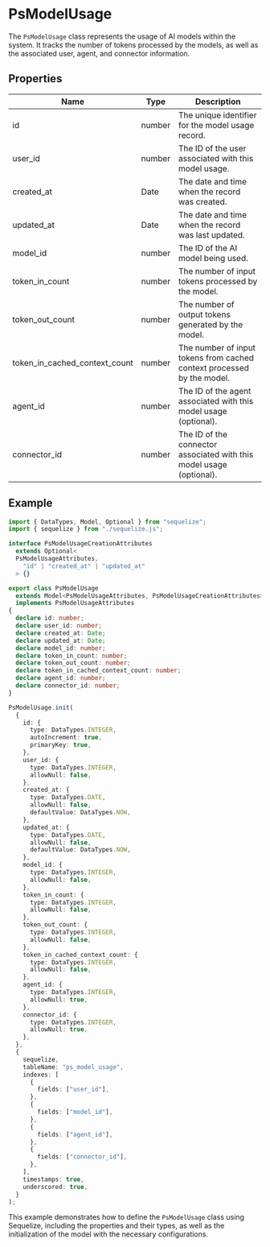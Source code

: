 # PsModelUsage

The `PsModelUsage` class represents the usage of AI models within the system. It tracks the number of tokens processed by the models, as well as the associated user, agent, and connector information.

## Properties

| Name                        | Type     | Description                                                                 |
|-----------------------------|----------|-----------------------------------------------------------------------------|
| id                          | number   | The unique identifier for the model usage record.                           |
| user_id                     | number   | The ID of the user associated with this model usage.                        |
| created_at                  | Date     | The date and time when the record was created.                              |
| updated_at                  | Date     | The date and time when the record was last updated.                         |
| model_id                    | number   | The ID of the AI model being used.                                          |
| token_in_count              | number   | The number of input tokens processed by the model.                          |
| token_out_count             | number   | The number of output tokens generated by the model.                         |
| token_in_cached_context_count | number | The number of input tokens from cached context processed by the model.      |
| agent_id                    | number   | The ID of the agent associated with this model usage (optional).            |
| connector_id                | number   | The ID of the connector associated with this model usage (optional).        |

## Example

```typescript
import { DataTypes, Model, Optional } from "sequelize";
import { sequelize } from "./sequelize.js";

interface PsModelUsageCreationAttributes
  extends Optional<
  PsModelUsageAttributes,
    "id" | "created_at" | "updated_at"
  > {}

export class PsModelUsage
  extends Model<PsModelUsageAttributes, PsModelUsageCreationAttributes>
  implements PsModelUsageAttributes
{
  declare id: number;
  declare user_id: number;
  declare created_at: Date;
  declare updated_at: Date;
  declare model_id: number;
  declare token_in_count: number;
  declare token_out_count: number;
  declare token_in_cached_context_count: number;
  declare agent_id: number;
  declare connector_id: number;
}

PsModelUsage.init(
  {
    id: {
      type: DataTypes.INTEGER,
      autoIncrement: true,
      primaryKey: true,
    },
    user_id: {
      type: DataTypes.INTEGER,
      allowNull: false,
    },
    created_at: {
      type: DataTypes.DATE,
      allowNull: false,
      defaultValue: DataTypes.NOW,
    },
    updated_at: {
      type: DataTypes.DATE,
      allowNull: false,
      defaultValue: DataTypes.NOW,
    },
    model_id: {
      type: DataTypes.INTEGER,
      allowNull: false,
    },
    token_in_count: {
      type: DataTypes.INTEGER,
      allowNull: false,
    },
    token_out_count: {
      type: DataTypes.INTEGER,
      allowNull: false,
    },
    token_in_cached_context_count: {
      type: DataTypes.INTEGER,
      allowNull: false,
    },
    agent_id: {
      type: DataTypes.INTEGER,
      allowNull: true,
    },
    connector_id: {
      type: DataTypes.INTEGER,
      allowNull: true,
    },
  },
  {
    sequelize,
    tableName: "ps_model_usage",
    indexes: [
      {
        fields: ["user_id"],
      },
      {
        fields: ["model_id"],
      },
      {
        fields: ["agent_id"],
      },
      {
        fields: ["connector_id"],
      },
    ],
    timestamps: true,
    underscored: true,
  }
);
```

This example demonstrates how to define the `PsModelUsage` class using Sequelize, including the properties and their types, as well as the initialization of the model with the necessary configurations.
